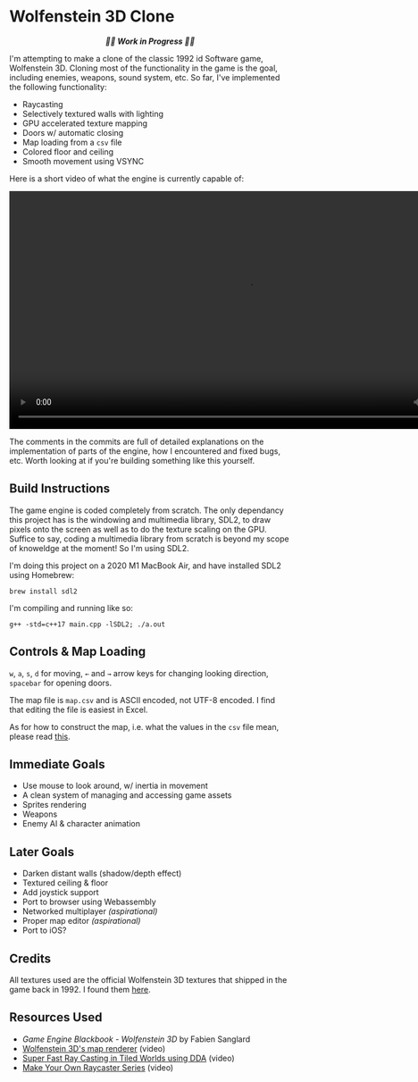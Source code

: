 # Wolfenstein 3D Clone

<p align="center"><b><i>
🚧🚧  Work in Progress  🚧🚧
</i></b></p>

I'm attempting to make a clone of the classic 1992 id Software game, Wolfenstein 3D. Cloning most of the functionality in the game is the goal, including enemies, weapons, sound system, etc. So far, I've implemented the following functionality:
- Raycasting
- Selectively textured walls with lighting
- GPU accelerated texture mapping
- Doors w/ automatic closing
- Map loading from a `csv` file
- Colored floor and ceiling
- Smooth movement using VSYNC

Here is a short video of what the engine is currently capable of:

<div align="center">
  <video src="https://user-images.githubusercontent.com/25702188/211391994-abf2d2df-4ea7-4be0-91c9-4591c9b027fa.mp4" width=852/>
</div>

The comments in the commits are full of detailed explanations on the implementation of parts of the engine, how I encountered and fixed bugs, etc. Worth looking at if you're building something like this yourself.

## Build Instructions
The game engine is coded completely from scratch. The only dependancy this project has is the windowing and multimedia library, SDL2, to draw pixels onto the screen as well as to do the texture scaling on the GPU. Suffice to say, coding a multimedia library from scratch is beyond my scope of knoweldge at the moment! So I'm using SDL2.

I'm doing this project on a 2020 M1 MacBook Air, and have installed SDL2 using Homebrew:
```
brew install sdl2
```
I'm compiling and running like so:
```
g++ -std=c++17 main.cpp -lSDL2; ./a.out
```
## Controls & Map Loading
`w`, `a`, `s`, `d` for moving, `←` and `→` arrow keys for changing looking direction, `spacebar` for opening doors.

The map file is `map.csv` and is ASCII encoded, not UTF-8 encoded. I find that editing the file is easiest in Excel.

As for how to construct the map, i.e. what the values in the `csv` file mean, please read [this](https://github.com/e6quisitory/wolf3d-clone/commit/3f9f9e308629098a29df2e3ec8103fddd3fc51c0#commitcomment-88618626).

## Immediate Goals
- Use mouse to look around, w/ inertia in movement
- A clean system of managing and accessing game assets 
- Sprites rendering
- Weapons
- Enemy AI & character animation

## Later Goals
- Darken distant walls (shadow/depth effect)
- Textured ceiling & floor
- Add joystick support
- Port to browser using Webassembly
- Networked multiplayer _(aspirational)_
- Proper map editor _(aspirational)_
- Port to iOS?

## Credits
All textures used are the official Wolfenstein 3D textures that shipped in the game back in 1992. I found them [here](https://www.textures-resource.com/pc_computer/wolf3d/texture/1375/).

## Resources Used
- _Game Engine Blackbook - Wolfenstein 3D_ by Fabien Sanglard
- [Wolfenstein 3D's map renderer](https://www.youtube.com/watch?v=eOCQfxRQ2pY) (video)
- [Super Fast Ray Casting in Tiled Worlds using DDA](https://www.youtube.com/watch?v=NbSee-XM7WA) (video)
- [Make Your Own Raycaster Series](https://www.youtube.com/watch?v=gYRrGTC7GtA) (video)
